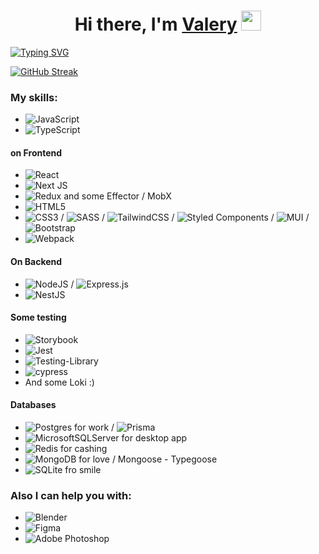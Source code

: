 <h1 align="center">Hi there, I'm <a href="https://next-portfolio-4xu2.vercel.app" target="_blank">Valery</a> 
<img src="https://github.com/blackcater/blackcater/raw/main/images/Hi.gif" height="32"/></h1>
<a href="https://next-portfolio-4xu2.vercel.app"><img src="https://readme-typing-svg.herokuapp.com?font=Fira+Code&pause=1000&center=true&vCenter=true&width=435&lines=Click+for+portfolio+:)" alt="Typing SVG" /></a>

[![GitHub Streak](https://github-readme-streak-stats.herokuapp.com/?user=ZeiZel)](https://git.io/streak-stats)

### My skills:

- ![JavaScript](https://img.shields.io/badge/javascript-%23323330.svg?style=for-the-badge&logo=javascript&logoColor=%23F7DF1E)
- ![TypeScript](https://img.shields.io/badge/typescript-%23007ACC.svg?style=for-the-badge&logo=typescript&logoColor=white)

#### on Frontend
- ![React](https://img.shields.io/badge/react-%2320232a.svg?style=for-the-badge&logo=react&logoColor=%2361DAFB)
- ![Next JS](https://img.shields.io/badge/Next-black?style=for-the-badge&logo=next.js&logoColor=white)
- ![Redux](https://img.shields.io/badge/redux-%23593d88.svg?style=for-the-badge&logo=redux&logoColor=white) and some Effector / MobX
- ![HTML5](https://img.shields.io/badge/html5-%23E34F26.svg?style=for-the-badge&logo=html5&logoColor=white)
- ![CSS3](https://img.shields.io/badge/css3-%231572B6.svg?style=for-the-badge&logo=css3&logoColor=white) / ![SASS](https://img.shields.io/badge/SASS-hotpink.svg?style=for-the-badge&logo=SASS&logoColor=white) / ![TailwindCSS](https://img.shields.io/badge/tailwindcss-%2338B2AC.svg?style=for-the-badge&logo=tailwind-css&logoColor=white) / ![Styled Components](https://img.shields.io/badge/styled--components-DB7093?style=for-the-badge&logo=styled-components&logoColor=white) / ![MUI](https://img.shields.io/badge/MUI-%230081CB.svg?style=for-the-badge&logo=mui&logoColor=white) / ![Bootstrap](https://img.shields.io/badge/bootstrap-%238511FA.svg?style=for-the-badge&logo=bootstrap&logoColor=white)
- ![Webpack](https://img.shields.io/badge/webpack-%238DD6F9.svg?style=for-the-badge&logo=webpack&logoColor=black)

#### On Backend
- ![NodeJS](https://img.shields.io/badge/node.js-6DA55F?style=for-the-badge&logo=node.js&logoColor=white) / ![Express.js](https://img.shields.io/badge/express.js-%23404d59.svg?style=for-the-badge&logo=express&logoColor=%2361DAFB)	
- ![NestJS](https://img.shields.io/badge/nestjs-%23E0234E.svg?style=for-the-badge&logo=nestjs&logoColor=white)

#### Some testing
- ![Storybook](https://img.shields.io/badge/-Storybook-FF4785?style=for-the-badge&logo=storybook&logoColor=white)
- ![Jest](https://img.shields.io/badge/-jest-%23C21325?style=for-the-badge&logo=jest&logoColor=white)
- ![Testing-Library](https://img.shields.io/badge/-TestingLibrary-%23E33332?style=for-the-badge&logo=testing-library&logoColor=white)
- ![cypress](https://img.shields.io/badge/-cypress-%23E5E5E5?style=for-the-badge&logo=cypress&logoColor=058a5e)
- And some Loki :)

#### Databases
- ![Postgres](https://img.shields.io/badge/postgres-%23316192.svg?style=for-the-badge&logo=postgresql&logoColor=white) for work / ![Prisma](https://img.shields.io/badge/Prisma-3982CE?style=for-the-badge&logo=Prisma&logoColor=white)
- ![MicrosoftSQLServer](https://img.shields.io/badge/Microsoft%20SQL%20Server-CC2927?style=for-the-badge&logo=microsoft%20sql%20server&logoColor=white) for desktop app
- ![Redis](https://img.shields.io/badge/redis-%23DD0031.svg?style=for-the-badge&logo=redis&logoColor=white) for cashing
- ![MongoDB](https://img.shields.io/badge/MongoDB-%234ea94b.svg?style=for-the-badge&logo=mongodb&logoColor=white) for love / Mongoose - Typegoose
- ![SQLite](https://img.shields.io/badge/sqlite-%2307405e.svg?style=for-the-badge&logo=sqlite&logoColor=white) fro smile

### Also I can help you with:
- ![Blender](https://img.shields.io/badge/blender-%23F5792A.svg?style=for-the-badge&logo=blender&logoColor=white)
- ![Figma](https://img.shields.io/badge/figma-%23F24E1E.svg?style=for-the-badge&logo=figma&logoColor=white)
- ![Adobe Photoshop](https://img.shields.io/badge/adobe%20photoshop-%2331A8FF.svg?style=for-the-badge&logo=adobe%20photoshop&logoColor=white)
